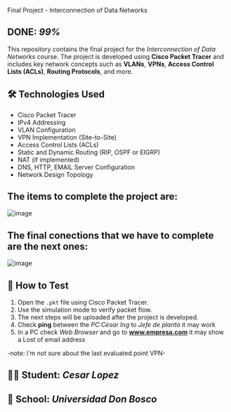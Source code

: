 Final Project - Interconnection of Data Networks

## DONE: *99%*

This repository contains the final project for the *Interconnection of Data Networks* course. The project is developed using **Cisco Packet Tracer** and includes key network concepts such as **VLANs**, **VPNs**, **Access Control Lists (ACLs)**, **Routing Protocols**, and more.

## 🛠 Technologies Used

- Cisco Packet Tracer
- IPv4 Addressing
- VLAN Configuration
- VPN Implementation (Site-to-Site)
- Access Control Lists (ACLs)
- Static and Dynamic Routing (RIP, OSPF or EIGRP)
- NAT (if implemented)
- DNS, HTTP, EMAIL Server Configuration
- Network Design Topology

## The items to complete the project are:
![image](https://github.com/user-attachments/assets/27e2de9c-7f6d-44fc-92b9-8013cfda1ad9)

## The final conections that we have to complete are the next ones:
![image](https://github.com/user-attachments/assets/3eff64e7-1292-404a-9700-57f3d224951f)


## 🧪 How to Test

1. Open the `.pkt` file using Cisco Packet Tracer.
2. Use the simulation mode to verify packet flow.
3. The next steps will be uploaded after the project is developed.
4. Check **ping** between the *PC:César Ing* to *Jefe de planta* it may work
5. In a PC check *Web Browser* and go to **www.empresa.com** it may show a Lost of email address

-note: i'm not sure about the last evaluated point VPN-
 
## 👨‍🎓 Student: *Cesar Lopez*  
## 🏫 School: *Universidad Don Bosco*  

